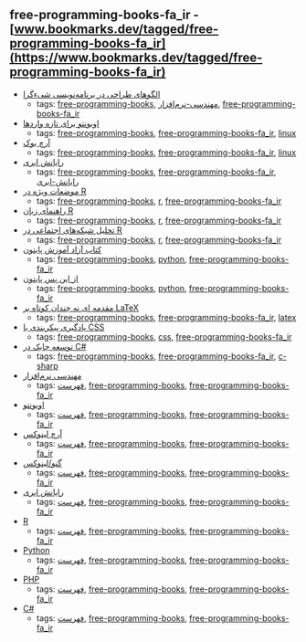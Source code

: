 free-programming-books-fa_ir - [www.bookmarks.dev/tagged/free-programming-books-fa_ir](https://www.bookmarks.dev/tagged/free-programming-books-fa_ir)
---
* [الگوهای طراحی در برنامه‌نویسی شیء‌گرا](https://github.com/khajavi/Practical-Design-Patterns)
    * tags: [free-programming-books](../tagged/free-programming-books.md), [مهندسی-نرم‌افزار](../tagged/مهندسی-نرم‌افزار.md), [free-programming-books-fa_ir](../tagged/free-programming-books-fa_ir.md)
* [اوبونتو برای تازه واردها](http://ubuntu-book.org)
    * tags: [free-programming-books](../tagged/free-programming-books.md), [free-programming-books-fa_ir](../tagged/free-programming-books-fa_ir.md), [linux](../tagged/linux.md)
* [آرچ بوک](http://linuxreview.ir/archbook/ArchBook-2012-1.pdf)
    * tags: [free-programming-books](../tagged/free-programming-books.md), [free-programming-books-fa_ir](../tagged/free-programming-books-fa_ir.md), [linux](../tagged/linux.md)
* [رایانش ابری](http://docs.occc.ir/books/Main%20Book-20110110_2.pdf)
    * tags: [free-programming-books](../tagged/free-programming-books.md), [free-programming-books-fa_ir](../tagged/free-programming-books-fa_ir.md), [رایانش-ابری](../tagged/رایانش-ابری.md)
* [موضعات ویژه در R](http://cran.r-project.org/doc/contrib/Mousavi-R_topics_in_Farsi.pdf)
    * tags: [free-programming-books](../tagged/free-programming-books.md), [r](../tagged/r.md), [free-programming-books-fa_ir](../tagged/free-programming-books-fa_ir.md)
* [راهنمای زبان R](http://cran.r-project.org/doc/contrib/Mousavi-R-lang_in_Farsi.pdf)
    * tags: [free-programming-books](../tagged/free-programming-books.md), [r](../tagged/r.md), [free-programming-books-fa_ir](../tagged/free-programming-books-fa_ir.md)
* [تحلیل شبکه‌های اجتماعی در R](http://cran.r-project.org/doc/contrib/Raeesi-SNA_in_R_in_Farsi.pdf)
    * tags: [free-programming-books](../tagged/free-programming-books.md), [r](../tagged/r.md), [free-programming-books-fa_ir](../tagged/free-programming-books-fa_ir.md)
* [کتاب آزاد آموزش پایتون](http://python.coderz.ir)
    * tags: [free-programming-books](../tagged/free-programming-books.md), [python](../tagged/python.md), [free-programming-books-fa_ir](../tagged/free-programming-books-fa_ir.md)
* [از این پس پایتون](http://www.aviny.com/learning/pdf-learning/92-04-05/from-now-python/from-now-python.pdf)
    * tags: [free-programming-books](../tagged/free-programming-books.md), [python](../tagged/python.md), [free-programming-books-fa_ir](../tagged/free-programming-books-fa_ir.md)
* [مقدمه ای نه چندان کوتاه بر LaTeX](http://www.ctan.org/tex-archive/info/lshort/persian)
    * tags: [free-programming-books](../tagged/free-programming-books.md), [free-programming-books-fa_ir](../tagged/free-programming-books-fa_ir.md), [latex](../tagged/latex.md)
* [یادگیری پیکربندی با CSS](http://fa.learnlayout.com)
    * tags: [free-programming-books](../tagged/free-programming-books.md), [css](../tagged/css.md), [free-programming-books-fa_ir](../tagged/free-programming-books-fa_ir.md)
* [توسعه چابک در C#](http://agiledevelopment.ir/ebook/)
    * tags: [free-programming-books](../tagged/free-programming-books.md), [free-programming-books-fa_ir](../tagged/free-programming-books-fa_ir.md), [c-sharp](../tagged/c-sharp.md)
* [مهندسی نرم‌افزار](#%D9%85%D9%87%D9%86%D8%AF%D8%B3%DB%8C-%D9%86%D8%B1%D9%85%E2%80%8C%D8%A7%D9%81%D8%B2%D8%A7%D8%B1)
    * tags: [فهرست](../tagged/فهرست.md), [free-programming-books](../tagged/free-programming-books.md), [free-programming-books-fa_ir](../tagged/free-programming-books-fa_ir.md)
* [اوبونتو](#%D8%A7%D9%88%D8%A8%D9%88%D9%86%D8%AA%D9%88)
    * tags: [فهرست](../tagged/فهرست.md), [free-programming-books](../tagged/free-programming-books.md), [free-programming-books-fa_ir](../tagged/free-programming-books-fa_ir.md)
* [آرچ لینوکس](#%D8%A2%D8%B1%DA%86-%D9%84%DB%8C%D9%86%D9%88%DA%A9%D8%B3)
    * tags: [فهرست](../tagged/فهرست.md), [free-programming-books](../tagged/free-programming-books.md), [free-programming-books-fa_ir](../tagged/free-programming-books-fa_ir.md)
* [گنو/لینوکس](#%DA%AF%D9%86%D9%88%D9%84%DB%8C%D9%86%D9%88%DA%A9%D8%B3)
    * tags: [فهرست](../tagged/فهرست.md), [free-programming-books](../tagged/free-programming-books.md), [free-programming-books-fa_ir](../tagged/free-programming-books-fa_ir.md)
* [رایانش ابری](#%D8%B1%D8%A7%DB%8C%D8%A7%D9%86%D8%B4-%D8%A7%D8%A8%D8%B1%DB%8C)
    * tags: [فهرست](../tagged/فهرست.md), [free-programming-books](../tagged/free-programming-books.md), [free-programming-books-fa_ir](../tagged/free-programming-books-fa_ir.md)
* [R](#r)
    * tags: [فهرست](../tagged/فهرست.md), [free-programming-books](../tagged/free-programming-books.md), [free-programming-books-fa_ir](../tagged/free-programming-books-fa_ir.md)
* [Python](#python)
    * tags: [فهرست](../tagged/فهرست.md), [free-programming-books](../tagged/free-programming-books.md), [free-programming-books-fa_ir](../tagged/free-programming-books-fa_ir.md)
* [PHP](#php)
    * tags: [فهرست](../tagged/فهرست.md), [free-programming-books](../tagged/free-programming-books.md), [free-programming-books-fa_ir](../tagged/free-programming-books-fa_ir.md)
* [C#](#c-sharp)
    * tags: [فهرست](../tagged/فهرست.md), [free-programming-books](../tagged/free-programming-books.md), [free-programming-books-fa_ir](../tagged/free-programming-books-fa_ir.md)

